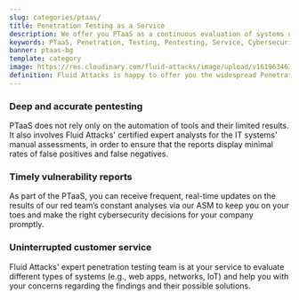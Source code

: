 ```yaml
---
slug: categories/ptaas/
title: Penetration Testing as a Service
description: We offer you PTaaS as a continuous evaluation of systems using automatic and manual techniques and providing real-time vulnerability reports via our platform.
keywords: PTaaS, Penetration, Testing, Pentesting, Service, Cybersecurity, Vulnerability, Ethical Hacking
banner: ptaas-bg
template: category
image: https://res.cloudinary.com/fluid-attacks/image/upload/v1619634639/airs/categories/cover-ptaas_dms6yo.webp
definition: Fluid Attacks is happy to offer you the widespread Penetration Testing as a Service (PTaaS) model to address your cybersecurity needs in an ever-changing attack vectors environment. For your convenience, it is supported by our Attack Surface Manager (ASM). Additionally, it is connected to our leading Continuous Hacking service in order to go beyond the traditional Penetration Testing, a point-in-time evaluation. In PTaaS, we perform analyses that keep pace with the constant development and changes in your infrastructure and applications. This model provides our customers comprehensive and up-to-date information about the findings achieved in a pentest that combines world-class hackers' know-how and machines' speed. By quickly obtaining extensive details from a non-static report about the detected vulnerabilities, and after carrying out the proper prioritization, you can immediately proceed with their remediation.
---
```


<div class="sect2">

### Deep and accurate pentesting

PTaaS does not rely only on the automation of tools and their limited
results. It also involves Fluid Attacks' certified expert analysts for
the IT systems' manual assessments, in order to ensure that the reports
display minimal rates of false positives and false negatives.

</div>

<div class="sect2">

### Timely vulnerability reports

As part of the PTaaS, you can receive frequent, real-time updates on the
results of our red team’s constant analyses via our ASM to keep you on
your toes and make the right cybersecurity decisions for your company
promptly.

</div>

<div class="sect2">

### Uninterrupted customer service

Fluid Attacks' expert penetration testing team is at your service to
evaluate different types of systems (e.g., web apps, networks, IoT) and
help you with your concerns regarding the findings and their possible
solutions.

</div>
